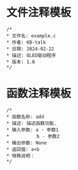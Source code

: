 # 文件注释模板
```
/*
* 文件名: example.c
* 作者: KB-talk
* 日期: 2024-02-22
* 描述: OLED驱动程序
* 版本: 1.0
*/
```
# 函数注释模板
```
/*
* 函数名称: add
* 描述: 描述函数功能.
* 输入参数: a - 参数1
*          b - 参数2
* 输出参数: None
* 返回值: a+b
* 特殊说明：
*/
```
